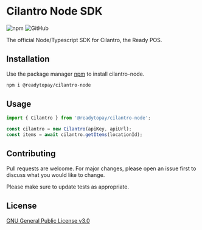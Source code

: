 # Cilantro Node SDK

![npm](https://img.shields.io/npm/v/@readytopay/cilantro-node)
![GitHub](https://img.shields.io/github/license/DerekRTP/cilantro-node)

The official Node/Typescript SDK for Cilantro, the Ready POS.

## Installation

Use the package manager [npm](https://www.npmjs.com/) to install cilantro-node.

```bash
npm i @readytopay/cilantro-node
```

## Usage

```typescript
import { Cilantro } from '@readytopay/cilantro-node';

const cilantro = new Cilantro(apiKey, apiUrl);
const items = await cilantro.getItems(locationId);
```

## Contributing
Pull requests are welcome. For major changes, please open an issue first to discuss what you would like to change.

Please make sure to update tests as appropriate.

## License
[GNU General Public License v3.0](./LICENSE)